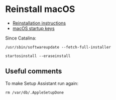 # Reinstall macOS

* [Reinstallation instructions][1]
* [macOS startup keys]

Since Catalina:
```
/usr/sbin/softwareupdate --fetch-full-installer
```

```
startosinstall --eraseinstall
```

## Useful comments

To make Setup Assistant run again:
```
rm /var/db/.AppleSetupDone
```

[1]: https://support.apple.com/en-us/HT201065
[macOS startup keys]: https://support.apple.com/en-us/HT201255
